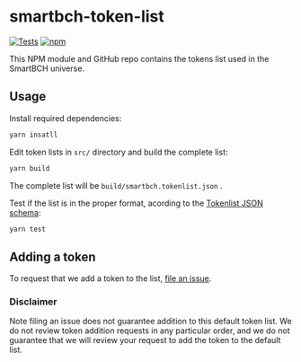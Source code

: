 # smartbch-token-list

[![Tests](https://github.com/Uniswap/token-lists/workflows/Tests/badge.svg)](https://github.com/zh/smartbch-token-list/actions?query=workflow%3ATests)
[![npm](https://img.shields.io/npm/v/@uniswap/smartbch-token-list)](https://unpkg.com/zh/smartbch-token-list@latest/)

This NPM module and GitHub repo contains the tokens list used in the SmartBCH universe.

## Usage

Install required dependencies:

```sh
yarn insatll
```

Edit token lists in `src/` directory and build the complete list:

```sh
yarn build
```
The complete list will be `build/smartbch.tokenlist.json` .

Test if the list is in the proper format, acording to the [Tokenlist JSON schema](https://uniswap.org/tokenlist.schema.json):

```sh
yarn test
```

## Adding a token

To request that we add a token to the list,
[file an issue](https://github.com/zh/smartbch-token-list/issues/new?assignees=&labels=token+request&template=token-request.md&title=Add+%7BTOKEN_SYMBOL%7D%3A+%7BTOKEN_NAME%7D).

### Disclaimer

Note filing an issue does not guarantee addition to this default token list.
We do not review token addition requests in any particular order, and we do not
guarantee that we will review your request to add the token to the default list.


